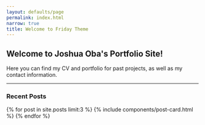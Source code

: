 ```yaml
---
layout: defaults/page
permalink: index.html
narrow: true
title: Welcome to Friday Theme
---
```


## Welcome to Joshua Oba's Portfolio Site!

Here you can find my CV and portfolio for past projects, as well as my contact information.

<!-- ## How to use it

This web site is the documentation for the theme and also provides examples of how you can use and modify it. TIt is built using Friday Theme directly from the [GitHub repo](https://github.com/sfreytag/friday-theme) and published to GitHub pages.

[The documentation]({{ site.baseurl }}{% link list/projects.md %}) covers the basics of installing and using it, and is an example of how you could write documentation about your own projects.

[The blog]({{ site.baseurl }}{% link list/posts.html %}) has a bunch of tips about how to use Friday Theme. These show how the blog works, including the tags. There's the three most-recent posts below included below. -->

<hr />

### Recent Posts

{% for post in site.posts limit:3 %}
{% include components/post-card.html %}
{% endfor %}



